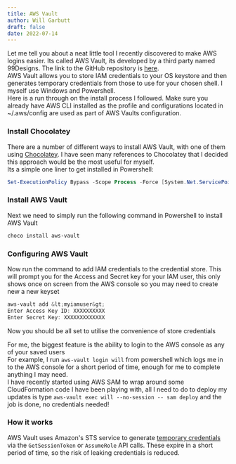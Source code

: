 ```yaml
---
title: AWS Vault
author: Will Garbutt
draft: false
date: 2022-07-14
---
```


Let me tell you about a neat little tool I recently discovered to make AWS logins easier. Its called AWS Vault, its developed by a third party named 99Designs. The link to the GitHub repository is [here][1].  
AWS Vault allows you to store IAM credentials to your OS keystore and then generates temporary credentials from those to use for your chosen shell. I myself use Windows and Powershell.  
Here is a run through on the install process I followed. Make sure you already have AWS CLI installed as the profile and configurations located in ~/.aws/config are used as part of AWS Vaults configuration.

### Install Chocolatey
There are a number of different ways to install AWS Vault, with one of them using [Chocolatey][2]. I have seen many references to Chocolatey that I decided this approach would be the most useful for myself.  
Its a simple one liner to get installed in Powershell:

```powershell
Set-ExecutionPolicy Bypass -Scope Process -Force [System.Net.ServicePointManager]::SecurityProtocol = [System.Net.ServicePointManager]::SecurityProtocol -bor 3072; iex ((New-Object System.Net.WebClient).DownloadString('https://community.chocolatey.org/install.ps1'))
```

### Install AWS Vault
Next we need to simply run the following command in Powershell to install AWS Vault

```powershell
choco install aws-vault
```

### Configuring AWS Vault 
Now run the command to add IAM credentials to the credential store. This will prompt you for the Access and Secret key for your IAM user, this only shows once on screen from the AWS console so you may need to create new a new keyset

```powershell
aws-vault add &lt;myiamuser&gt;
Enter Access Key ID: XXXXXXXXXX
Enter Secret Key: XXXXXXXXXXXXX
```
Now you should be all set to utilise the convenience of store credentials

For me, the biggest feature is the ability to login to the AWS console as any of your saved users  
For example, I run `aws-vault login will` from powershell which logs me in to the AWS console for a short period of time, enough for me to complete anything I may need.  
I have recently started using AWS SAM to wrap around some CloudFormation code I have been playing with, all I need to do to deploy my updates is type `aws-vault exec will --no-session -- sam deploy` and the job is done, no credentials needed!

### How it works
AWS Vault uses Amazon's STS service to generate [temporary credentials][3] via the `GetSessionToken` or `AssumeRole` API calls. These expire in a short period of time, so the risk of leaking credentials is reduced.

 [1]: https://github.com/99designs/aws-vault
 [2]: https://chocolatey.org/packages/aws-vault
 [3]: https://docs.aws.amazon.com/IAM/latest/UserGuide/id_credentials_temp.html